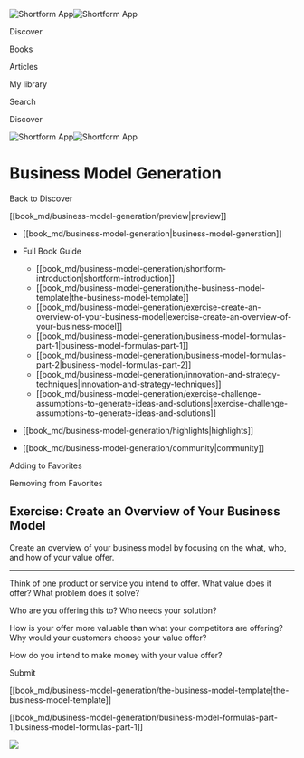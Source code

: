 ![Shortform App](/img/logo.36a2399e.svg)![Shortform App](/img/logo-dark.70c1b072.svg)

Discover

Books

Articles

My library

Search

Discover

![Shortform App](/img/logo.36a2399e.svg)![Shortform App](/img/logo-dark.70c1b072.svg)

# Business Model Generation

Back to Discover

[[book_md/business-model-generation/preview|preview]]

  * [[book_md/business-model-generation|business-model-generation]]
  * Full Book Guide

    * [[book_md/business-model-generation/shortform-introduction|shortform-introduction]]
    * [[book_md/business-model-generation/the-business-model-template|the-business-model-template]]
    * [[book_md/business-model-generation/exercise-create-an-overview-of-your-business-model|exercise-create-an-overview-of-your-business-model]]
    * [[book_md/business-model-generation/business-model-formulas-part-1|business-model-formulas-part-1]]
    * [[book_md/business-model-generation/business-model-formulas-part-2|business-model-formulas-part-2]]
    * [[book_md/business-model-generation/innovation-and-strategy-techniques|innovation-and-strategy-techniques]]
    * [[book_md/business-model-generation/exercise-challenge-assumptions-to-generate-ideas-and-solutions|exercise-challenge-assumptions-to-generate-ideas-and-solutions]]
  * [[book_md/business-model-generation/highlights|highlights]]
  * [[book_md/business-model-generation/community|community]]



Adding to Favorites 

Removing from Favorites 

## Exercise: Create an Overview of Your Business Model

Create an overview of your business model by focusing on the what, who, and how of your value offer.

* * *

Think of one product or service you intend to offer. What value does it offer? What problem does it solve?

Who are you offering this to? Who needs your solution?

How is your offer more valuable than what your competitors are offering? Why would your customers choose your value offer?

How do you intend to make money with your value offer?

Submit 

[[book_md/business-model-generation/the-business-model-template|the-business-model-template]]

[[book_md/business-model-generation/business-model-formulas-part-1|business-model-formulas-part-1]]

![](https://bat.bing.com/action/0?ti=56018282&Ver=2&mid=ec80f90f-213d-41fc-aaab-75d404b5962f&sid=49fff5b0636c11eeb9c611038afc8668&vid=4a005010636c11ee80c703d4c4a7acd5&vids=0&msclkid=N&pi=0&lg=en-US&sw=800&sh=600&sc=24&nwd=1&tl=Shortform%20%7C%20Book&p=https%3A%2F%2Fwww.shortform.com%2Fapp%2Fbook%2Fbusiness-model-generation%2Fexercise-create-an-overview-of-your-business-model&r=&lt=320&evt=pageLoad&sv=1&rn=307436)
